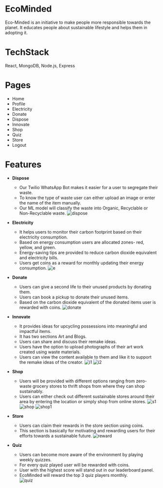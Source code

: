 # EcoMinded

Eco-Minded is an initiative to make people more responsible towards the planet.
It educates people about sustainable lifestyle and helps them in adopting it.

# TechStack
React, MongoDB, Node.js, Express

# Pages
* Home
* Profile
* Electricity
* Donate
* Dispose
* Innovate
* Shop
* Quiz
* Store
* Logout

# Features
* **Dispose** 
    * Our Twilio WhatsApp Bot makes it easier for a user to segregate their waste.
    * To know the type of waste user can either upload an image or enter the name of the item manually.
    * Our ML model will classify the waste into Organic, Recyclable or Non-Recyclable waste.
  ![dispose](https://user-images.githubusercontent.com/64426164/224029228-c90cbb9c-15bc-4285-9eac-fc8cc242166c.png)
    
* **Electricity** 
   * It helps users to monitor their carbon footprint based on their electricity consumption. 
   * Based on energy consumption users are allocated zones- red, yellow, and green. 
   * Energy-saving tips are provided to reduce carbon dioxide equivalent and electricity bills.
   * Users get coins as a reward for monthly updating their energy consumption.
  ![e](https://user-images.githubusercontent.com/64426164/224029434-cd32c7f1-9de7-4715-abee-d4d6aa7e7a8c.png)

* **Donate**
    * Users can give a second life to their unused products by donating them.
    * Users can book a pickup to donate their unused items.
   * Based on the carbon dioxide equivalent of the donated items user is rewarded with coins.
![donate](https://user-images.githubusercontent.com/64426164/224030146-a429c8e9-0673-414a-aa4b-057925c4740a.png)

* **Innovate**
  * It provides ideas for upcycling possessions into meaningful and impactful items. 
  * It has two sections Art and Blogs.
  * Users can share and discuss their remake ideas. 
  * Users have the option to upload photographs of their art work created using waste materials.
  * Users can view the content available to them and like it to support the remake ideas of the creator.
![i1](https://user-images.githubusercontent.com/64426164/224030433-6558ef07-6333-4a09-a369-15f14bda747f.png)
![i2](https://user-images.githubusercontent.com/64426164/224031085-7ffb5c9c-039a-4c4c-81f9-1f97c7b34cd5.png)

* **Shop**
  * Users will be provided with different options ranging from zero-waste grocery stores to thrift shops from where they can shop sustainably.
  * Users can either check out different sustainable stores around their area by entering the location or simply shop from online stores.
![s1](https://user-images.githubusercontent.com/64426164/224031239-ba4a8da9-0b3c-4e7e-a593-151db67d48ce.png)
![shop](https://user-images.githubusercontent.com/64426164/224031333-b8c3dbb4-e0ae-4b50-bf03-1ffdb8fbda65.png)
![shop1](https://user-images.githubusercontent.com/64426164/224031395-e0cc4e1c-f909-490f-a407-c900947cf2ad.png)

* **Store**
   * Users can claim their rewards in the store section using coins.
   * This section is basically for motivating and rewarding users for their efforts towards a sustainable future. 
![reward](https://user-images.githubusercontent.com/64426164/224031502-8b4f1dd9-5508-4add-be82-6bf30cc2d146.png)

* **Quiz**
  * Users can become more aware of the environment by playing weekly quizzes.
  * For every quiz played user will be rewarded with coins.
  * User with the highest score will stand out in our leaderboard panel.
  * EcoMinded will reward the top 3 quiz players monthly.   
![quiz](https://user-images.githubusercontent.com/64426164/224031608-4bef817b-1aec-4c68-8878-2e14336dfcee.png)